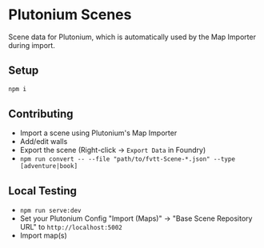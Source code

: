 # Plutonium Scenes

Scene data for Plutonium, which is automatically used by the Map Importer during import.

## Setup

```bash
npm i
```

## Contributing

- Import a scene using Plutonium's Map Importer
- Add/edit walls
- Export the scene (Right-click -> `Export Data` in Foundry)
- `npm run convert -- --file "path/to/fvtt-Scene-*.json" --type [adventure|book]`

## Local Testing

- `npm run serve:dev`
- Set your Plutonium Config "Import (Maps)" -> "Base Scene Repository URL" to `http://localhost:5002`
- Import map(s)
